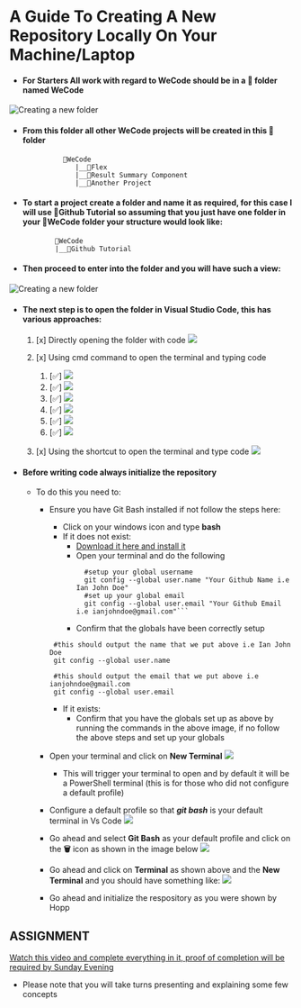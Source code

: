 # A Guide To Creating A New Repository Locally On Your Machine/Laptop

- #### For Starters All work with regard to WeCode should be in a 📂 folder named WeCode

<img src="newFolder.png" alt="Creating a new folder">

- #### From this folder all other WeCode projects will be created in this 📂 folder

                📂WeCode
                   |__📂Flex
                   |__📂Result Summary Component
                   |__📂Another Project

- #### To start a project create a folder and name it as required, for this case I will use 📂Github Tutorial so assuming that you just have one folder in your 📂WeCode folder your structure would look like:

              📂WeCode
              |__📂Github Tutorial

- #### Then proceed to enter into the folder and you will have such a view:

<img src="beforeOpeningInCode.png" alt="Creating a new folder">

- #### The next step is to open the folder in Visual Studio Code, this has various approaches:
    1. [x] Directly opening the folder with code
       <img src="openWithCode.png">

    2. [x] Using cmd command to open the terminal and typing code

        1. [✅]
           <img src="removeText.png">
        2. [✅]
           <img src="withoutText.png">
        3. [✅]
           <img src="typeCMD.png">
        4. [✅]
           <img src="terminalOpened.png">
        5. [✅]
           <img src="typeCode.png">
        6. [✅]
           <img src="opened.png">

    3. [x] Using the shortcut to open the terminal and type code
       <img src="terminalShortcut.png">

- #### Before writing code always initialize the repository
    - To do this you need to:
        - Ensure you have Git Bash installed if not follow the steps here:
            - Click on your windows icon and type __bash__
            - If it does not exist:
                - [Download it here and install it](https://git-scm.com/download/win)
                - Open your terminal and do the following
                  ```shell
                    #setup your global username
                    git config --global user.name "Your Github Name i.e Ian John Doe"
                    #set up your global email
                    git config --global user.email "Your Github Email i.e ianjohndoe@gmail.com"```
                - Confirm that the globals have been correctly setup
           ```shell
            #this should output the name that we put above i.e Ian John Doe
            git config --global user.name 
          
            #this should output the email that we put above i.e ianjohndoe@gmail.com
            git config --global user.email 
          ```
          <img src="sampleGlobalConfig.png" alt="">

            - If it exists:
                - Confirm that you have the globals set up as above by running the commands in the above image, if no
                  follow the above steps and set up your globals

        - Open your terminal and click on __New Terminal__
          <img src="newTerminal.png">
            - This will trigger your terminal to open and by default it will be a PowerShell terminal (this is for those
              who did not configure a default profile)
        - Configure a default profile so that **_git bash_** is your default terminal in Vs Code
          <img src="defaultProfile.png">
        - Go ahead and select __Git Bash__ as your default profile and click on the __🗑️__ icon as shown in the image
          below
          <img src="selectDefaultProfile.png">
        - Go ahead and click on __Terminal__ as shown above and the __New Terminal__  and you should have something
          like:
          <img src="finalDefaultProfile.png">
        - Go ahead and initialize the respository as you were shown by Hopp 


## ASSIGNMENT
[Watch this video and complete everything in it, proof of completion will be required by Sunday Evening](https://youtu.be/CvUiKWv2-C0?si=htRr7Ov8I0X8J21e)
- Please note that you will take turns presenting and explaining some few concepts